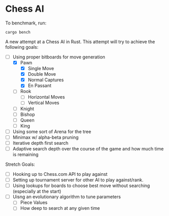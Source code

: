 Chess AI
========

To benchmark, run:

    cargo bench



A new attempt at a Chess AI in Rust.  This attempt will try to achieve the following goals:

- [ ] Using proper bitboards for move generation
    - [x] Pawn
        - [x] Single Move
        - [x] Double Move
        - [x] Normal Captures
        - [x] En Passant
    - [ ] Rook
        - [ ] Horizontal Moves
        - [ ] Vertical Moves
    - [ ] Knight
    - [ ] Bishop
    - [ ] Queen
    - [ ] King
- [ ] Using some sort of Arena for the tree
- [ ] Minimax w/ alpha-beta pruning
- [ ] Iterative depth first search
- [ ] Adaptive search depth over the course of the game and how much time is remaining

Stretch Goals:

- [ ] Hooking up to Chess.com API to play against
- [ ] Setting up tournament server for other AI to play against/rank.
- [ ] Using lookups for boards to choose best move without searching (especially at the start)
- [ ] Uisng an evolutionary algorithm to tune parameters
  - [ ] Piece Values
  - [ ] How deep to search at any given time